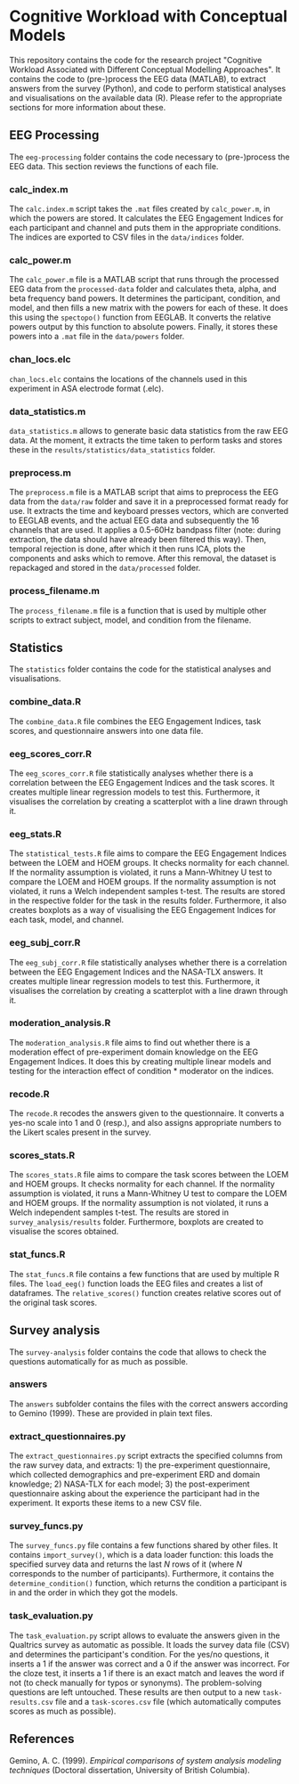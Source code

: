 # Cognitive Workload with Conceptual Models
This repository contains the code for the research project "Cognitive Workload Associated with Different Conceptual Modelling Approaches". It contains the code to (pre-)process the EEG data (MATLAB), to extract answers from the survey (Python), and code to perform statistical analyses and visualisations on the available data (R). Please refer to the appropriate sections for more information about these.

## EEG Processing
The `eeg-processing` folder contains the code necessary to (pre-)process the EEG data. This section reviews the functions of each file.

### calc_index.m
The `calc.index.m` script takes the `.mat` files created by `calc_power.m`, in which the powers are stored. It calculates the EEG Engagement Indices for each participant and channel and puts them in the appropriate conditions. The indices are exported to CSV files in the `data/indices` folder.

### calc_power.m
The `calc_power.m` file is a MATLAB script that runs through the processed EEG data from the `processed-data` folder and calculates theta, alpha, and beta frequency band powers. It determines the participant, condition, and model, and then fills a new matrix with the powers for each of these. It does this using the `spectopo()` function from EEGLAB. It converts the relative powers output by this function to absolute powers. Finally, it stores these powers into a `.mat` file in the `data/powers` folder.

### chan_locs.elc
`chan_locs.elc` contains the locations of the channels used in this experiment in ASA electrode format (.elc).

### data_statistics.m
`data_statistics.m` allows to generate basic data statistics from the raw EEG data. At the moment, it extracts the time taken to perform tasks and stores these in the `results/statistics/data_statistics` folder.

### preprocess.m
The `preprocess.m` file is a MATLAB script that aims to preprocess the EEG data from the `data/raw` folder and save it in a preprocessed format ready for use. It extracts the time and keyboard presses vectors, which are converted to EEGLAB events, and the actual EEG data and subsequently the 16 channels that are used. It applies a 0.5-60Hz bandpass filter (note: during extraction, the data should have already been filtered this way). Then, temporal rejection is done, after which it then runs ICA, plots the components and asks which to remove. After this removal, the dataset is repackaged and stored in the `data/processed` folder.

### process_filename.m
The `process_filename.m` file is a function that is used by multiple other scripts to extract subject, model, and condition from the filename.

## Statistics
The `statistics` folder contains the code for the statistical analyses and visualisations.

### combine_data.R
The `combine_data.R` file combines the EEG Engagement Indices, task scores, and questionnaire answers into one data file.

### eeg_scores_corr.R
The `eeg_scores_corr.R` file statistically analyses whether there is a correlation between the EEG Engagement Indices and the task scores. It creates multiple linear regression models to test this. Furthermore, it visualises the correlation by creating a scatterplot with a line drawn through it.

### eeg_stats.R
The `statistical_tests.R` file aims to compare the EEG Engagement Indices between the LOEM and HOEM groups. It checks normality for each channel. If the normality assumption is violated, it runs a Mann-Whitney U test to compare the LOEM and HOEM groups. If the normality assumption is not violated, it runs a Welch independent samples t-test. The results are stored in the respective folder for the task in the results folder. Furthermore, it also creates boxplots as a way of visualising the EEG Engagement Indices for each task, model, and channel.

### eeg_subj_corr.R
The `eeg_subj_corr.R` file statistically analyses whether there is a correlation between the EEG Engagement Indices and the NASA-TLX answers. It creates multiple linear regression models to test this. Furthermore, it visualises the correlation by creating a scatterplot with a line drawn through it.

### moderation_analysis.R
The `moderation_analysis.R` file aims to find out whether there is a moderation effect of pre-experiment domain knowledge on the EEG Engagement Indices. It does this by creating multiple linear models and testing for the interaction effect of condition * moderator on the indices.

### recode.R
The `recode.R` recodes the answers given to the questionnaire. It converts a yes-no scale into 1 and 0 (resp.), and also assigns appropriate numbers to the Likert scales present in the survey.

### scores_stats.R
The `scores_stats.R` file aims to compare the task scores between the LOEM and HOEM groups. It checks normality for each channel. If the normality assumption is violated, it runs a Mann-Whitney U test to compare the LOEM and HOEM groups. If the normality assumption is not violated, it runs a Welch independent samples t-test. The results are stored in `survey_analysis/results` folder. Furthermore, boxplots are created to visualise the scores obtained.

### stat_funcs.R
The `stat_funcs.R` file contains a few functions that are used by multiple R files. The `load_eeg()` function loads the EEG files and creates a list of dataframes. The `relative_scores()` function creates relative scores out of the original task scores.

## Survey analysis
The `survey-analysis` folder contains the code that allows to check the questions automatically for as much as possible.

### answers
The `answers` subfolder contains the files with the correct answers according to Gemino (1999). These are provided in plain text files.

### extract_questionnaires.py
The `extract_questionnaires.py` script extracts the specified columns from the raw survey data, and extracts: 1) the pre-experiment questionnaire, which collected demographics and pre-experiment ERD and domain knowledge; 2) NASA-TLX for each model; 3) the post-experiment questionnaire asking about the experience the participant had in the experiment. It exports these items to a new CSV file.

### survey_funcs.py
The `survey_funcs.py` file contains a few functions shared by other files. It contains `import_survey()`, which is a data loader function: this loads the specified survey data and returns the last _N_ rows of it (where _N_ corresponds to the number of participants). Furthermore, it contains the `determine_condition()` function, which returns the condition a participant is in and the order in which they got the models.

### task_evaluation.py
The `task_evaluation.py` script allows to evaluate the answers given in the Qualtrics survey as automatic as possible. It loads the survey data file (CSV) and determines the participant's condition. For the yes/no questions, it inserts a 1 if the answer was correct and a 0 if the answer was incorrect. For the cloze test, it inserts a 1 if there is an exact match and leaves the word if not (to check manually for typos or synonyms). The problem-solving questions are left untouched. These results are then output to a new `task-results.csv` file and a `task-scores.csv` file (which automatically computes scores as much as possible).

## References
Gemino, A. C. (1999). _Empirical comparisons of system analysis modeling techniques_ (Doctoral dissertation, University of British Columbia).
